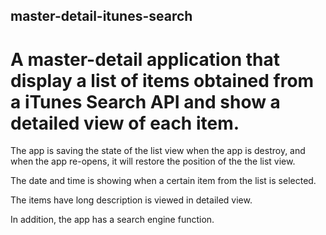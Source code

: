 ## master-detail-itunes-search

# A master-detail application that display a list of items obtained from a iTunes Search API and show a detailed view of each item. 


The app is saving the state of the list view when the app is destroy, and when the app re-opens, it will restore the position of the the list view.

 The date and time is showing when a certain item from the list is selected.

 The items have long description is viewed in detailed view.

 In addition, the app has a search engine function.
